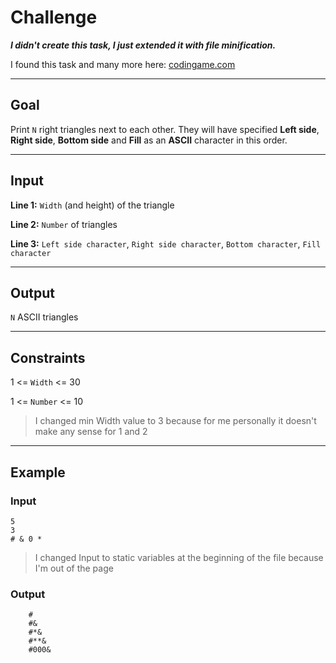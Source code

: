 # Challenge

**_I didn't create this task, I just extended it with file minification._**

I found this task and many more here: [codingame.com](https://www.codingame.com)

---

## Goal

Print `N` right triangles next to each other. They will have specified **Left side**, **Right side**, **Bottom side** and **Fill** as an **ASCII** character in this order.

---

## Input

**Line 1:** `Width` (and height) of the triangle

**Line 2:** `Number` of triangles

**Line 3:** `Left side character`, `Right side character`, `Bottom character`, `Fill character`

---

## Output

`N` ASCII triangles

---

## Constraints

1 <= `Width` <= 30

1 <= `Number` <= 10

> I changed min Width value to 3 because for me personally it doesn't make any sense for 1 and 2

---

## Example

### Input

```
5
3
# & 0 *
```

> I changed Input to static variables at the beginning of the file because I'm out of the page

### Output

```
    #
    #&
    #*&
    #**&
    #000&
```
